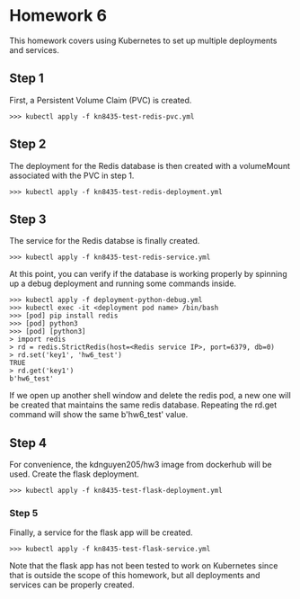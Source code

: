 # Homework 6

This homework covers using Kubernetes to set up multiple deployments and services. 

## Step 1

First, a Persistent Volume Claim (PVC) is created.
```
>>> kubectl apply -f kn8435-test-redis-pvc.yml

```

## Step 2

The deployment for the Redis database is then created with a volumeMount associated with the PVC in step 1.
```
>>> kubectl apply -f kn8435-test-redis-deployment.yml
```

## Step 3

The service for the Redis databse is finally created.
```
>>> kubectl apply -f kn8435-test-redis-service.yml
```
At this point, you can verify if the database is working properly by spinning up a debug deployment and running some commands inside.
```
>>> kubectl apply -f deployment-python-debug.yml
>>> kubectl exec -it <deployment pod name> /bin/bash
>>> [pod] pip install redis
>>> [pod] python3
>>> [pod] [python3] 
> import redis
> rd = redis.StrictRedis(host=<Redis service IP>, port=6379, db=0)
> rd.set('key1', 'hw6_test')
TRUE
> rd.get('key1')
b'hw6_test'
```
If we open up another shell window and delete the redis pod, a new one will be created that maintains the same redis database. Repeating the rd.get command will show the same b'hw6_test' value.

## Step 4

For convenience, the kdnguyen205/hw3 image from dockerhub will be used. Create the flask deployment.
```
>>> kubectl apply -f kn8435-test-flask-deployment.yml
```

### Step 5

Finally, a service for the flask app will be created.
```
>>> kubectl apply -f kn8435-test-flask-service.yml
```
Note that the flask app has not been tested to work on Kubernetes since that is outside the scope of this homework, but all deployments and services can be properly created.
